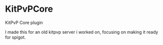 # KitPvPCore
KitPvP Core plugin <br />

I made this for an old kitpvp server i worked on, focusing on making it ready for spigot.
